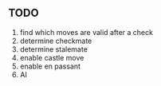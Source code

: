 TODO
----

1. find which moves are valid after a check
2. determine checkmate
3. determine stalemate
4. enable castle move
5. enable en passant
6. AI